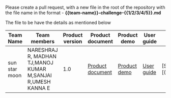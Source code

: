 Please create a pull request, with a new file in the root of the repository with the file name in the format - **{{team-name}}-challenge-{{1/2/3/4/5}}.md**

The file to be have the details as mentioned below

| Team Name | Team members | Product version | Product document | Product demo | User guide | Source code | Developer guide |
| ----- | ----- | ----- | ----- | ----- | ----- | ----- | ----- |
| sun star moon | NARESHRAJ R, MADHAN TJ,MANOJ KUMAR M,SANJAI R,UMESH KANNA E | 1.0 | [Product document](https://bit.ly/3kvDD92) | [Product demo](https://vimeo.com/802463275) | [User guide](https://bit.ly/3kvDD92) | [Source code][(https://github.com/NARESHRAJ701/studday.git)] | [Developer guide](https://bit.ly/3kvDD92) |
